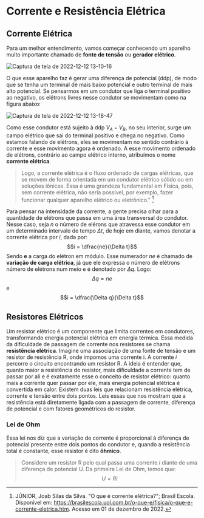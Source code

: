 # Corrente e Resistência Elétrica
  ## Corrente Elétrica
  
  Para um melhor entendimento, vamos começar conhecendo um aparelho muito importante chamado de __fonte de tensão__ ou __gerador elétrico__.
  
   ![Captura de tela de 2022-12-12 13-10-16](https://user-images.githubusercontent.com/118854577/207109439-cf4754f3-f901-4cc2-ab9c-aae8aa555b72.png)
   
  O que esse aparelho faz é gerar uma diferença de potencial (ddp), de modo que se tenha um terminal de mais baixo potencial e outro terminal de mais alto potencial. Se pensarmos em um condutor que liga o terminal positivo ao negativo, os elétrons livres nesse condutor se movimentam como na figura abaixo:
  
![Captura de tela de 2022-12-12 13-18-47](https://user-images.githubusercontent.com/118854577/207110986-4867bbd4-8d30-4e27-a200-95338d801197.png)

  Como esse condutor está sujeito à ddp $V_{A} - V_{B}$, no seu interior, surge um campo elétrico que sai do terminal positivo e chega no negativo. Como estamos falando de elétrons, eles se movimentam no sentido contrário à corrente e esse movimento agora é ordenado. A esse movimento ordenado de elétrons, contrário ao campo elétrico interno, atribuímos o nome **corrente elétrica**.
  
  > Logo, a corrente elétrica é o fluxo ordenado de cargas elétricas, que se movem de forma orientada em um condutor elétrico sólido ou em soluções iônicas. Essa é uma grandeza fundamental em Física, pois, sem corrente elétrica, não seria possível, por exemplo, fazer funcionar qualquer aparelho elétrico ou eletrônico." [^1]
  
  Para pensar na intensidade da corrente, a gente precisa olhar para a quantidade de elétrons que passa em uma área transversal do condutor. Nesse caso, seja _n_ o número de elérons que atravessa esse condutor em um determinado intervalo de tempo $\Delta t$, de hoje em diante, vamos denotar a corrente elétrica por _i_, dada por:
  $$i = \dfrac{ne}{\Delta t}$$
  Sendo **e** a carga do elétron em módulo. Esse numerador _ne_ é chamado de **variação de carga elétrica**, já que ele expressa o número de elétrons número de elétrons num meio e é denotado por $\Delta q$.
  Logo:
  $$\Delta q = ne$$
  e
  $$i = \dfrac{\Delta q}{\Delta t}$$
  
  ## Resistores Elétricos
  
  Um resistor elétrico é um componente que limita correntes em condutores, transformando energia potencial elétrica em energia térmica. Essa medida da dificuldade de passagem de corrente nos resistores se chama **resistência elétrica**. Imagine uma associação de uma fonte de tensão e um resistor de resistência R, onde impomos uma corrente i.
  A corrente _i_ percorre o circuito encontrando um resistor R. A ideia é entender que, quanto maior a resistência do resistor, mais dificuldade a corrente tem de passar por ali e é exatamente esse o conceito de resistor elétrico: quanto mais a corrente quer passar por ele, mais energia potencial elétrica é convertida em calor.
  Existem duas leis que relacionam resistência elétrica, corrente e tensão entre dois pontos. Leis essas que nos mostram que a resistência está diretamente ligada com a passagem de corrente, diferença de potencial e com fatores geométricos do resistor. 
  ### Lei de Ohm
  Essa lei nos diz que a variação de corrente é proporcional à diferença de potencial presente entre dois pontos do condutor e, quando a resistência total é constante, esse resistor é dito **ôhmico**. 
  > Considere um resistor R pelo qual passa uma corrente _i_ diante de uma diferença de potencial U.
  Da primeira Lei de Ohm, temos que:
  $$U = Ri$$
  
  
[^1]: JÚNIOR, Joab Silas da Silva. "O que é corrente elétrica?"; Brasil Escola. Disponível em: https://brasilescola.uol.com.br/o-que-e/fisica/o-que-e-corrente-eletrica.htm. Acesso em 01 de dezembro de 2022.

